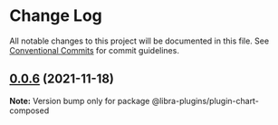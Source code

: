 # Change Log

All notable changes to this project will be documented in this file.
See [Conventional Commits](https://conventionalcommits.org) for commit guidelines.

## [0.0.6](https://github.com/christos-kostopoulos/libra-plugins/compare/@libra-plugins/plugin-chart-composed@0.0.5...@libra-plugins/plugin-chart-composed@0.0.6) (2021-11-18)

**Note:** Version bump only for package @libra-plugins/plugin-chart-composed
